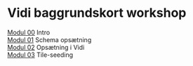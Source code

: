 # Vidi baggrundskort workshop

[Modul 00](00-Intro) Intro  
[Modul 01](01-Schema-opsaetning) Schema opsætning  
[Modul 02](02-Vidi-opsaetning) Opsætning i Vidi  
[Modul 03](03-Tile-seeding) Tile-seeding    
